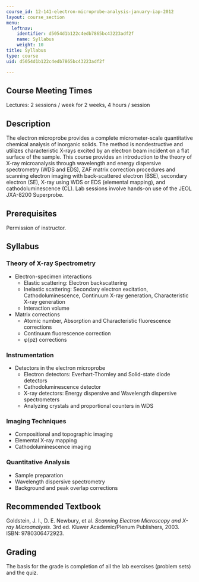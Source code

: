```yaml
---
course_id: 12-141-electron-microprobe-analysis-january-iap-2012
layout: course_section
menu:
  leftnav:
    identifier: d5054d1b122c4edb7865bc43223adf2f
    name: Syllabus
    weight: 10
title: Syllabus
type: course
uid: d5054d1b122c4edb7865bc43223adf2f

---
```


Course Meeting Times
--------------------

Lectures: 2 sessions / week for 2 weeks, 4 hours / session

Description
-----------

The electron microprobe provides a complete micrometer-scale quantitative chemical analysis of inorganic solids. The method is nondestructive and utilizes characteristic X-rays excited by an electron beam incident on a flat surface of the sample. This course provides an introduction to the theory of X-ray microanalysis through wavelength and energy dispersive spectrometry (WDS and EDS), ZAF matrix correction procedures and scanning electron imaging with back-scattered electron (BSE), secondary electron (SE), X-ray using WDS or EDS (elemental mapping), and cathodoluminescence (CL). Lab sessions involve hands-on use of the JEOL JXA-8200 Superprobe.

Prerequisites
-------------

Permission of instructor.

Syllabus
--------

### Theory of X-ray Spectrometry

*   Electron-specimen interactions
    *   Elastic scattering: Electron backscattering
    *   Inelastic scattering: Secondary electron excitation, Cathodoluminescence, Continuum X-ray generation, Characteristic X-ray generation
    *   Interaction volume
*   Matrix corrections
    *   Atomic number, Absorption and Characteristic fluorescence corrections
    *   Continuum fluorescence correction
    *   φ(ρz) corrections

### Instrumentation

*   Detectors in the electron microprobe
    *   Electron detectors: Everhart-Thornley and Solid-state diode detectors
    *   Cathodoluminescence detector
    *   X-ray detectors: Energy dispersive and Wavelength dispersive spectrometers
    *   Analyzing crystals and proportional counters in WDS

### Imaging Techniques

*   Compositional and topographic imaging
*   Elemental X-ray mapping
*   Cathodoluminescence imaging

### Quantitative Analysis

*   Sample preparation
*   Wavelength dispersive spectrometry
*   Background and peak overlap corrections

Recommended Textbook
--------------------

Goldstein, J. I., D. E. Newbury, et al. _Scanning Electron Microscopy and X-ray Microanalysis_. 3rd ed. Kluwer Academic/Plenum Publishers, 2003. ISBN: 9780306472923.

Grading
-------

The basis for the grade is completion of all the lab exercises (problem sets) and the quiz.